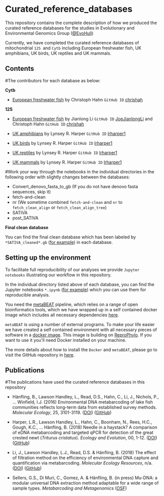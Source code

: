 # Curated_reference_databases

This repository contains the complete description of how we produced the curated reference databases for the studies in Evolutionary and Environmental Genomics Group ([@EvoHull](https://twitter.com/EVOHULL))


Currently, we have completed the curated reference databases of mitochondrial `12S `and `Cytb` including European freshwater fish, UK amphibians, UK birds, UK reptiles and UK mammals.

## Contents

#The contributors for each database as below:

__Cytb__

- [European freshwater fish](https://github.com/HullUni-bioinformatics/Curated_reference_databases/tree/master/Cytb_Fish) by Christoph Hahn `GitHub ID` [chrishah](https://github.com/chrishah)


__12S__
- [European freshwater fish](https://github.com/HullUni-bioinformatics/Curated_reference_databases/tree/master/12S_Fish) by Jianlong Li `GitHub ID` [JoeJianlongLi](https://github.com/JoeJianlongLi) and Christoph Hahn `GitHub ID` [chrishah](https://github.com/chrishah)

- [UK amphibians](https://github.com/HullUni-bioinformatics/Curated_reference_databases/tree/master/12S_Amphibians) by Lynsey R. Harper `GitHub ID` [lrharper1](https://github.com/lrharper1)

- [UK birds](https://github.com/HullUni-bioinformatics/Curated_reference_databases/tree/master/12S_Birds) by Lynsey R. Harper `GitHub ID` [lrharper1](https://github.com/lrharper1)

- [UK reptiles](https://github.com/HullUni-bioinformatics/Curated_reference_databases/tree/master/12S_Reptiles) by Lynsey R. Harper `GitHub ID` [lrharper1](https://github.com/lrharper1)

- [UK mammals](https://github.com/HullUni-bioinformatics/Curated_reference_databases/tree/master/12S_Mammals) by Lynsey R. Harper `GitHub ID` [lrharper1](https://github.com/lrharper1)


#Work your way through the notebooks in the individual directories in the following order with slightly changes between the databases:

- Convert_denovo_fasta_to_gb (If you do not have denovo fasta sequences, skip it)
- fetch-and-clean
- nr (We sometime combined `fetch-and-clean` and `nr` to `fetch_clean_align` or `fetch_clean_align_tree`)
- SATIVA
- post_SATIVA


__Final clean database__

You can find the final clean database which has been labeled by `*SATIVA_cleaned*.gb` ([for example](https://github.com/HullUni-bioinformatics/Curated_reference_databases/blob/master/12S_Amphibians/12S_UKamphibians_SATIVA_cleaned.gb)) in each database.


## Setting up the environment

To facilitate full reproducibility of our analyses we provide `Jupyter notebooks` illustrating our workflow in this repository.

In the individual directory listed above of each database, you can find the Jupyter notebooks `*.ipynb` ([for example](https://github.com/HullUni-bioinformatics/Curated_reference_databases/blob/master/12S_Amphibians/fetch_clean_align_tree/Amphib_align_clipping.ipynb)) which you can use them for reproducible analysis.

You need the [metaBEAT](https://github.com/HullUni-bioinformatics/metaBEAT) pipeline, which relies on a range of open bioinformatics tools, which we have wrapped up in a self contained docker image which includes all necessary dependencies [here](https://hub.docker.com/r/chrishah/metabeat/).

`metaBEAT` is using a number of external programs. To make your life easier we have created a self contained environment with all necessary pieces of software in a [docker image](https://hub.docker.com/r/chrishah/metabeat/). This image is building on [ReproPhylo](https://hub.docker.com/r/szitenberg/reprophylo/). If you want to use it you'll need Docker installed on your machine. 

The more details about how to install the `Docker` and `metaBEAT`, please go to visit the GitHub repository in [here](https://github.com/HullUni-bioinformatics/metaBEAT).

## Publications 
#The publications have used the curated reference databases in this repository

- Hänfling, B., Lawson Handley, L., Read, D.S., Hahn, C., Li, J., Nichols, P., ... Winfield, I.J. (2016) Environmental DNA metabarcoding of lake fish communities reflects long-term data from established survey methods. _Molecular Ecology_, 25, 3101-3119. ([DOI](https://doi.org/10.1111/mec.13660)) ([GitHub](https://github.com/HullUni-bioinformatics/Haenfling_et_al_2016))  

- Harper, L.R., Lawson Handley, L., Hahn, C., Boonham, N., Rees, H.C., Gough, K.C., ... Hänfling, B. (2018) Needle in a haystack? A comparison of eDNA metabarcoding and targeted qPCR for detection of the great crested newt (_Triturus cristatus_). _Ecology and Evolution_, 00, 1-12. ([DOI](https://doi.org/10.1002/ece3.4013)) ([GitHub](https://github.com/HullUni-bioinformatics/Harper_et_al_2018)) 

- Li, J., Lawson Handley, L.J., Read, D.S. & Hänfling, B. (2018) The effect of filtration method on the efficiency of environmental DNA capture and quantification via metabarcoding. _Molecular Ecology Resources_, n/a. ([DOI](https://doi.org/10.1111/1755-0998.12899)) ([GitHub](https://github.com/HullUni-bioinformatics/Li_et_al_2018_eDNA_filtration))  

- Sellers, G.S., Di Muri, C., Gomez, A. & Hänfling, B. (in press) Mu-DNA: a modular universal DNA extraction method adaptable for a wide range of sample types. _Metabarcoding and Metagenomics_ ([OSF](https://osf.io/vrb4a/)) 

